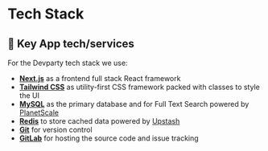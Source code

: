 # Tech Stack

## 🔑 Key App tech/services

For the Devparty tech stack we use:

- [**Next.js**](https://nextui.org/) as a frontend full stack React framework
- [**Tailwind CSS**](https://tailwindcss.com/) as utility-first CSS framework packed with classes to style the UI
- [**MySQL**](https://www.mysql.com/) as the primary database and for Full Text Search powered by [PlanetScale](https://www.planetscale.com/)
- [**Redis**](https://redis.io/) to store cached data powered by [Upstash](https://upstash.com/)
- [**Git**](https://git-scm.com/) for version control
- [**GitLab**](https://gitlab.com/) for hosting the source code and issue tracking
